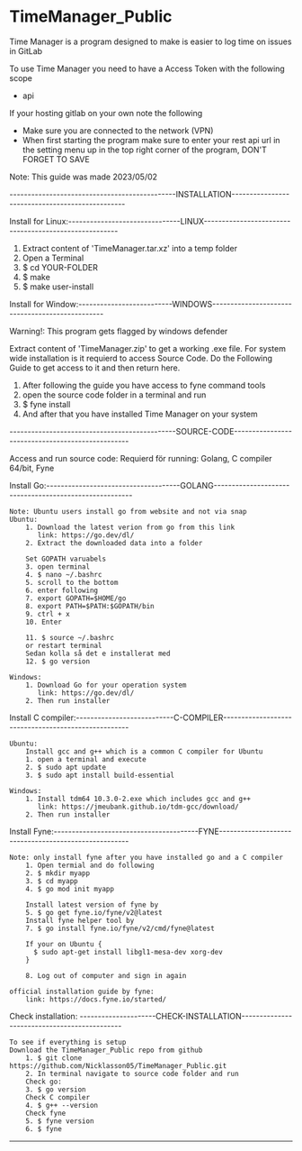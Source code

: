 # TimeManager_Public
Time Manager is a program designed to make is easier to log time on issues in GitLab 

To use Time Manager you need to have a Access Token with the following scope
* api
  
If your hosting gitlab on your own note the following
* Make sure you are connected to the network (VPN)
* When first starting the program make sure to enter your rest api url
  in the setting menu up in the top right corner of the program,
  DON'T FORGET TO SAVE

Note: This guide was made 2023/05/02


----------------------------------------------INSTALLATION------------------------------------------------


Install for Linux:-------------------------------LINUX------------------------------------------------------

1. Extract content of 'TimeManager.tar.xz' into a temp folder 
2. Open a Terminal
3. $ cd YOUR-FOLDER
4. $ make
5. $ make user-install

Install for Window:--------------------------WINDOWS------------------------------------------------

Warning!: This program gets flagged by windows defender 


Extract content of 'TimeManager.zip' to get a working .exe file.
For system wide installation is it requierd to access Source Code.
Do the Following Guide to get access to it and then return here.
1. After following the guide you have access to fyne command tools
2. open the source code folder in a terminal and run
3. $ fyne install
4. And after that you have installed Time Manager on your system

----------------------------------------------SOURCE-CODE-------------------------------------------------

Access and run source code:
	Requierd för running:
		Golang, 
		C compiler 64/bit,
		Fyne 
  
Install Go:-------------------------------------GOLANG-------------------------------------------------------
	
	Note: Ubuntu users install go from website and not via snap 
	Ubuntu:
		1. Download the latest verion from go from this link
		   link: https://go.dev/dl/
		2. Extract the downloaded data into a folder
		
		Set GOPATH varuabels
		3. open terminal
		4. $ nano ~/.bashrc
		5. scroll to the bottom 
		6. enter following 
		7. export GOPATH=$HOME/go
		8. export PATH=$PATH:$GOPATH/bin 
		9. ctrl + x 
		10. Enter
		
		11. $ source ~/.bashrc 
		or restart terminal
		Sedan kolla så det e installerat med 
		12. $ go version 
		
	Windows:	
		1. Download Go for your operation system 
	   	   link: https://go.dev/dl/
	   	2. Then run installer
	
Install C compiler:---------------------------C-COMPILER----------------------------------------------------
	
	Ubuntu:
		Install gcc and g++ which is a common C compiler for Ubuntu 
		1. open a terminal and execute
		2. $ sudo apt update
		3. $ sudo apt install build-essential

	Windows:
		1. Install tdm64 10.3.0-2.exe which includes gcc and g++
		   link: https://jmeubank.github.io/tdm-gcc/download/
		2. Then run installer
	
Install Fyne:----------------------------------------FYNE-----------------------------------------------------
	
	Note: only install fyne after you have installed go and a C compiler
		1. Open termial and do following
		2. $ mkdir myapp
		3. $ cd myapp
		4. $ go mod init myapp
		
		Install latest version of fyne by
		5. $ go get fyne.io/fyne/v2@latest
		Install fyne helper tool by
		7. $ go install fyne.io/fyne/v2/cmd/fyne@latest
		
		If your on Ubuntu {
		  $ sudo apt-get install libgl1-mesa-dev xorg-dev
		}
	
		8. Log out of computer and sign in again 
	
	official installation guide by fyne:
		link: https://docs.fyne.io/started/
		
		
Check installation: ---------------------CHECK-INSTALLATION---------------------------------------------
	
	To see if everything is setup 
	Download the TimeManager_Public repo from github
		1. $ git clone https://github.com/Nicklasson05/TimeManager_Public.git
		2. In terminal navigate to source code folder and run 
		Check go:
		3. $ go version 
		Check C compiler 
		4. $ g++ --version
		Check fyne
		5. $ fyne version
		6. $ fyne
	
----------------------------------------------------------------------------------------------------------	
	
	

